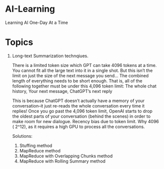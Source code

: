 # AI-Learning
Learning AI One-Day At a Time


# Topics 

1. Long-text Summarization technqiues.

   There is a limited token size which GPT can take 4096 tokens at a time. You cannot fit all the large text into it in a single shot. But      this isn’t the limit on just the size of the next message you send… The combined length of everything needs to be short enough. That is,     all of the following together must be under this 4,096 token limit: The whole chat history, Your next message, ChatGPT’s next reply

   This is because ChatGPT doesn’t actually have a memory of your conversation–it just re-reads the whole conversation every time it replies!
   Once you go past the 4,096 token limit, OpenAI starts to drop the oldest parts of your conversation (behind the scenes) in order to make     room for new dialogue. Recency bias due to token limit. Why 4096 ( 2^12), as it requires a high GPU to process all the conversations.

   Solutions:
   1. Stuffing method
   2. MapReduce method
   3. MapReduce with Overlapping Chunks method
   4. MapReduce with Rolling Summary method
